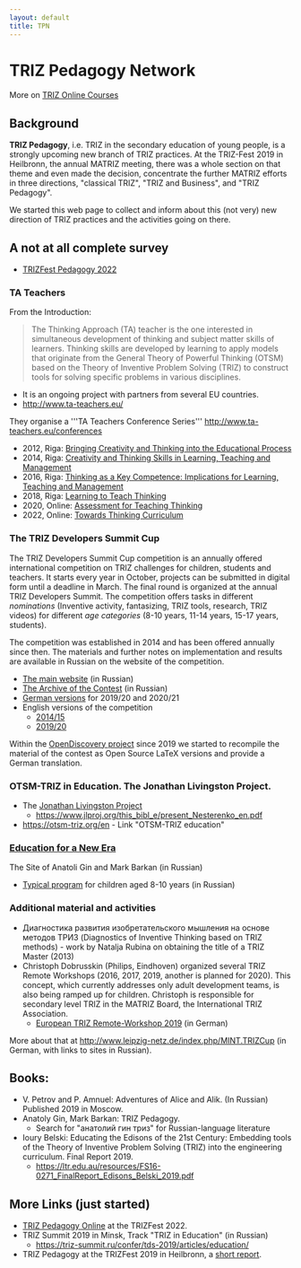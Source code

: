 ```yaml
---
layout: default
title: TPN
---
```


# TRIZ Pedagogy Network

More on [TRIZ Online Courses](TOC)  

## Background

**TRIZ Pedagogy**, i.e. TRIZ in the secondary education of young people, is a
strongly upcoming new branch of TRIZ practices.  At the TRIZ-Fest 2019 in
Heilbronn, the annual MATRIZ meeting, there was a whole section on that theme
and even made the decision, concentrate the further MATRIZ efforts in three
directions, "classical TRIZ", "TRIZ and Business", and "TRIZ Pedagogy".

We started this web page to collect and inform about this (not very) new
direction of TRIZ practices and the activities going on there.

## A not at all complete survey

- [TRIZFest Pedagogy 2022](Conferences/TRIZFest-Pedagogy-2022.pdf)

### TA Teachers

From the Introduction:
> The Thinking Approach (TA) teacher is the one interested in simultaneous
> development of thinking and subject matter skills of learners. Thinking
> skills are developed by learning to apply models that originate from the
> General Theory of Powerful Thinking (OTSM) based on the Theory of Inventive
> Problem Solving (TRIZ) to construct tools for solving specific problems in
> various disciplines.

- It is an ongoing project with partners from several EU countries. 
- <http://www.ta-teachers.eu/>

They organise a '''TA Teachers Conference Series'''
<http://www.ta-teachers.eu/conferences>
- 2012, Riga: [Bringing Creativity and Thinking into the Educational
  Process](http://www.ta-teachers.eu/conference2012)
- 2014, Riga: [Creativity and Thinking Skills in Learning, Teaching and
  Management](http://www.ta-teachers.eu/conference2014)
- 2016, Riga: [Thinking as a Key Competence: Implications for Learning,
  Teaching and Management](http://www.ta-teachers.eu/conference2016)
- 2018, Riga: [Learning to Teach
  Thinking](http://www.ta-teachers.eu/conference2018)
- 2020, Online: [Assessment for Teaching
  Thinking](http://www.ta-teachers.eu/conference2020)
- 2022, Online: [Towards Thinking
  Curriculum](http://www.ta-teachers.eu/conference2022)

### The TRIZ Developers Summit Cup

The TRIZ Developers Summit Cup competition is an annually offered
international competition on TRIZ challenges for children, students and
teachers. It starts every year in October, projects can be submitted in
digital form until a deadline in March. The final round is organized at the
annual TRIZ Developers Summit.  The competition offers tasks in different
_nominations_ (Inventive activity, fantasizing, TRIZ tools, research, TRIZ
videos) for different _age categories_ (8-10 years, 11-14 years, 15-17 years,
students).  

The competition was established in 2014 and has been offered annually since
then. The materials and further notes on implementation and results are
available in Russian on the website of the competition.
* [The main website](https://triz-summit.ru/contest/) (in Russian)
* [The Archive of the Contest](https://triz-summit.ru/contest/2015/) (in
  Russian)
* [German versions](http://www.leipzig-netz.de/index.php/MINT.Internationales)
  for 2019/20 and 2020/21
* English versions of the competition
  * [2014/15](https://triz-summit.ru/en/300139/300199/)
  * [2019/20](https://triz-summit.ru/en/300139/contest-2019-2020/)

Within the
[OpenDiscovery project](https://github.com/wumm-project/OpenDiscovery)
since 2019 we started to recompile the material of the contest as Open Source
LaTeX versions and provide a German translation.

### OTSM-TRIZ in Education. The Jonathan Livingston Project.

* The [Jonathan Livingston Project](https://www.jlproj.org)
  * <https://www.jlproj.org/this_bibl_e/present_Nesterenko_en.pdf>
* <https://otsm-triz.org/en> - Link "OTSM-TRIZ education"

### [Education for a New Era](https://trizway.com/)

The Site of Anatoli Gin and Mark Barkan (in Russian)
* [Typical program](https://trizway.com/art/primary/triz-pedagogika-krea-zanyatiya-dlya-razvitiya-myshleniya.html)
    for children aged 8-10 years (in Russian)
    
### Additional material and activities

* Диагностика развития изобретательского мышления на основе методов ТРИЗ
  (Diagnostics of Inventive Thinking based on TRIZ methods) - work by Natalja
  Rubina on obtaining the title of a TRIZ Master (2013)
* Christoph Dobrusskin (Philips, Eindhoven) organized several TRIZ Remote
  Workshops (2016, 2017, 2019, another is planned for 2020). This concept,
  which currently addresses only adult development teams, is also being ramped
  up for children. Christoph is responsible for secondary level TRIZ in the
  MATRIZ Board, the International TRIZ Association.
  * [European TRIZ Remote-Workshop 2019](https://triz-akademie.de/triz-veranstaltungen/europaeischer-triz-remote-workshop-2019/)
    (in German)

More about that at http://www.leipzig-netz.de/index.php/MINT.TRIZCup (in
German, with links to sites in Russian).

## Books:

* V. Petrov and P. Amnuel: Adventures of Alice and Alik. (In Russian)
  Published 2019 in Moscow. 
* Anatoly Gin, Mark Barkan: TRIZ Pedagogy. 
  * Search for "анатолий гин триз" for Russian-language literature
* Ioury Belski: Educating the Edisons of the 21st Century: Embedding tools of
  the Theory of Inventive Problem Solving (TRIZ) into the engineering
  curriculum. Final Report 2019.
  * <https://ltr.edu.au/resources/FS16-0271_FinalReport_Edisons_Belski_2019.pdf>

## More Links (just started)

* [TRIZ Pedagogy Online](http://localhost/graebe/git/WUMM/web/conferences.php?conference=http://wumm.uni-leipzig.de/rdf/TRIZFest-Pedagogy-2022.rdf) at the TRIZFest 2022.
* TRIZ Summit 2019 in Minsk, Track "TRIZ in Education" (in Russian)
  * <https://triz-summit.ru/confer/tds-2019/articles/education/>
* TRIZ Pedagogy at the TRIZFest 2019 in Heilbronn, a [short report](https://matriz.org/wp-content/uploads/2019/07/Session-on-TRIZ-Pedagogy-at-TRIZfest-2019.docx).
